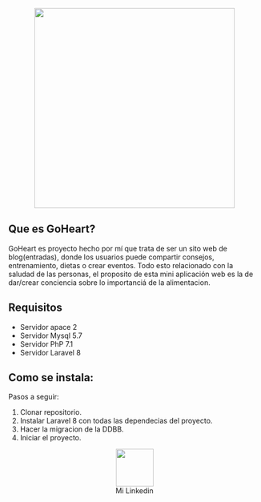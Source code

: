 <p align="center"><a href="https://laravel.com" target="_blank"><img src="https://raw.githubusercontent.com/laravel/art/master/logo-lockup/5%20SVG/2%20CMYK/1%20Full%20Color/laravel-logolockup-cmyk-red.svg" width="400"></a></p>

## Que es GoHeart?
GoHeart es proyecto hecho por mí que trata de ser un sito web de blog(entradas), donde los usuarios puede compartir consejos, entrenamiento, dietas o crear eventos. Todo esto relacionado con la saludad de las personas, el proposito de esta mini aplicación web es la de dar/crear conciencia sobre lo importanciá de la alimentacion.

## Requisitos
<ul>
    <li>Servidor apace 2</li>  
    <li>Servidor Mysql 5.7</li>  
    <li>Servidor PhP 7.1</li>  
    <li>Servidor Laravel 8</li>  
</ul>

## Como se instala:
Pasos a seguir:
1. Clonar repositorio.
2. Instalar Laravel 8 con todas las dependecias del proyecto.
3. Hacer la migracion de la DDBB.
4. Iniciar el proyecto.


<p align="center" ><a href="https://www.linkedin.com/in/mohamed-boughima-7218b1207/" target="_blank"><img style="height:75px; width:75px;" src="https://cdn-icons-png.flaticon.com/512/174/174857.png" width="400"></a> <br> Mi Linkedin</p>

